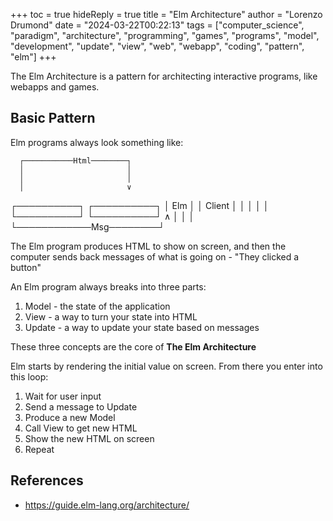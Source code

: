 +++
toc = true
hideReply = true
title = "Elm Architecture"
author = "Lorenzo Drumond"
date = "2024-03-22T00:22:13"
tags = ["computer_science",  "paradigm",  "architecture",  "programming",  "games",  "programs",  "model",  "development",  "update",  "view",  "web",  "webapp",  "coding",  "pattern",  "elm"]
+++


The Elm Architecture is a pattern for architecting interactive programs, like webapps and games.

## Basic Pattern

Elm programs always look something like:

      ┌───────────Html────────┐
      │                       │
      │                       │
      │                       ∨
 ┌──────────┐            ┌──────────┐
 │ Elm      │            │ Client   │
 │          │            │          │
 └──────────┘            └──────────┘
      ∧                       │
      │                       │
      └────────────Msg────────┘


The Elm program produces HTML to show on screen, and then the computer sends back messages of what is going on - "They clicked a button"

An Elm program always breaks into three parts:

1. Model - the state of the application
2. View - a way to turn your state into HTML
3. Update - a way to update your state based on messages

These three concepts are the core of __The Elm Architecture__

Elm starts by rendering the initial value on screen. From there you enter into this loop:

1. Wait for user input
2. Send a message to Update
3. Produce a new Model
4. Call View to get new HTML
5. Show the new HTML on screen
6. Repeat

## References
- https://guide.elm-lang.org/architecture/

